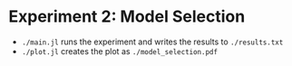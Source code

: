 # Experiment 2: Model Selection

- `./main.jl` runs the experiment and writes the results to `./results.txt`
- `./plot.jl` creates the plot as `./model_selection.pdf`
